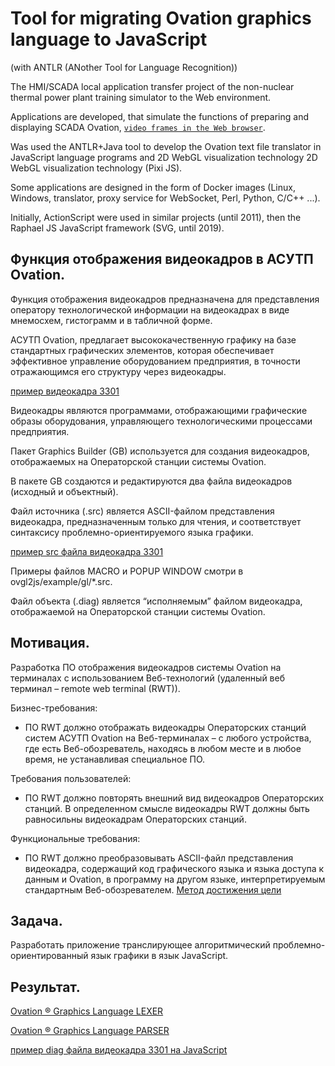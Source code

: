 # Tool for migrating Ovation graphics language to JavaScript
(with ANTLR (ANother Tool for Language Recognition))

The HMI/SCADA local application transfer project of the non-nuclear thermal power plant training simulator to the Web environment.

Applications are developed, that simulate the functions of preparing and displaying SCADA Ovation, [`video frames in the Web browser`](https://github.com/sergoleg/ovhmi).

Was used the ANTLR+Java tool to develop the Ovation text file translator in JavaScript language programs and 2D WebGL visualization technology 2D WebGL visualization technology (Pixi JS).

Some applications are designed in the form of Docker images (Linux, Windows, translator, proxy service for WebSocket, Perl, Python, C/C++ ...).

Initially, ActionScript were used in similar projects (until 2011), then the Raphael JS JavaScript framework (SVG, until 2019).



## Функция отображения видеокадров в АСУТП Ovation.
Функция отображения видеокадров предназначена для представления оператору технологической информации
на видеокадрах в виде мнемосхем, гистограмм и в табличной форме.

АСУТП Ovation, предлагает высококачественную графику на базе стандартных графических элементов,
которая обеспечивает эффективное управление оборудованием предприятия,
в точности отражающимся его структуру через видеокадры.

[пример видеокадра 3301](https://github.com/sergoleg/ovgl2js/blob/main/example/png/3301.png)

Видеокадры являются программами, отображающими графические образы оборудования,
управляющего технологическими процессами предприятия.

Пакет Graphics Builder (GB) используется для создания видеокадров,
отображаемых на Операторской станции системы Ovation.

В пакете GB создаются и редактируются два файла видеокадров (исходный и объектный).

Файл источника (.src) является ASCII-файлом представления видеокадра, предназначенным только для чтения,
и соответствует синтаксису проблемно-ориентируемого языка графики.

[пример src файла видеокадра 3301](https://github.com/sergoleg/ovgl2js/blob/main/example/gl/3301.src)

Примеры файлов MACRO и POPUP WINDOW смотри в ovgl2js/example/gl/*.src.

Файл объекта (.diag) является “исполняемым” файлом видеокадра, отображаемой на Операторской станции системы Ovation.

## Мотивация.
Разработка ПО отображения видеокадров системы Ovation на терминалах с использованием Веб-технологий (удаленный веб терминал – remote web terminal (RWT)).

Бизнес-требования:
- ПО RWT должно отображать видеокадры Операторских станций систем АСУТП Ovation на Веб-терминалах – с любого устройства,
где есть Веб-обозреватель, находясь в любом месте и в любое время, не устанавливая специальное ПО.

Требования пользователей:
- ПО RWT должно повторять внешний вид видеокадров Операторских станций.
В определенном смысле видеокадры RWT должны быть равносильны видеокадрам Операторских станций.

Функциональные требования:
- ПО RWT должно преобразовывать ASCII-файл представления видеокадра,
содержащий код графического языка и языка доступа к данным и Ovation,
в программу на другом языке, интерпретируемым стандартным Веб-обозревателем.
[Метод достижения цели](https://github.com/sergoleg/ovgl2js/blob/main/example/data_pipeline.jpg)

## Задача.
Разработать приложение транслирующее алгоритмический проблемно-ориентированный язык графики в язык JavaScript. 

## Результат.
[Ovation ® Graphics Language LEXER](https://github.com/sergoleg/ovgl2js/blob/main/grammar/glLexer.g4)

[Ovation ® Graphics Language PARSER](https://github.com/sergoleg/ovgl2js/blob/main/grammar/glParser.g4)

[пример diag файла видеокадра 3301 на JavaScript](https://github.com/sergoleg/ovgl2js/blob/main/example/js/3301.diag.js)
